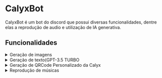 
# CalyxBot

CalyxBot é um bot do discord que possui diversas funcionalidades, dentre elas a reprodução de audio e utilização de IA generativa. 



## Funcionalidades

<details>
  <summary> Geração de imagens</summary>
  
  ### ScreenShot


</details>

<details>
  <summary> Geração de texto(GPT-3.5 TURBO</summary>
  
  ### ScreenShot

</details>

<details>
  <summary> Geração de QRCode Personalizado da Calyx</summary>
  
  ### ScreenShot

</details>


<details>
  <summary> Reprodução de músicas</summary>
  
  ### ScreenShot
  

</details>


